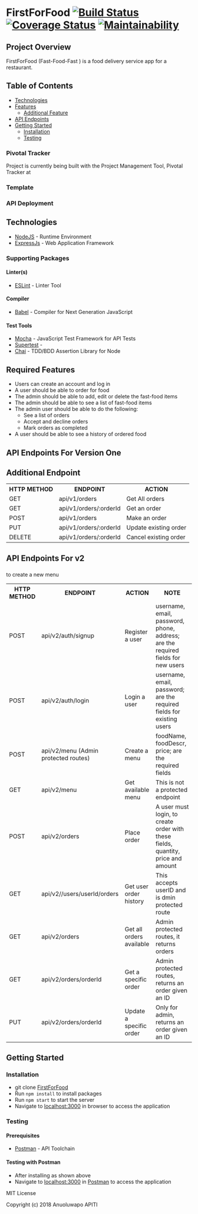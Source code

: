 # FirstForFood [![Build Status](https://travis-ci.org/Anuoluwa/FirstForFood.svg?branch=develop)](https://travis-ci.org/Anuoluwa/FirstForFood) [![Coverage Status](https://coveralls.io/repos/github/Anuoluwa/FirstForFood/badge.svg?branch=develop)](https://coveralls.io/github/Anuoluwa/FirstForFood?branch=develop) [![Maintainability](https://api.codeclimate.com/v1/badges/7ee092b71c41592c1612/maintainability)](https://codeclimate.com/github/Anuoluwa/FirstForFood/maintainability)


## Project Overview
FirstForFood  (Fast-Food-Fast​ ) is a food delivery service app for a restaurant.


## Table of Contents

 * [Technologies](#technologies)
 * [Features](#features)
    * [Additional Feature](#additional-feature)
 * [API Endpoints](#api-endpoints)
 * [Getting Started](#getting-started)
    * [Installation](#installation)
    * [Testing](#testing)
    

### Pivotal Tracker
Project is currently being built with the Project Management Tool, Pivotal Tracker at [](https://www.pivotaltracker.com/n/projects/2196952)

### Template


### API Deployment


## Technologies

* [NodeJS](https://nodejs.org/) - Runtime Environment
* [ExpressJs](https://expressjs.com/) - Web Application Framework

### Supporting Packages

#### Linter(s)

* [ESLint](https://eslint.org/) - Linter Tool

#### Compiler

* [Babel](https://eslint.org/) - Compiler for Next Generation JavaScript

#### Test Tools

* [Mocha](https://mochajs.org/) - JavaScript Test Framework for API Tests
* [Supertest]() - 
* [Chai](http://chaijs.com/) - TDD/BDD Assertion Library for Node


## Required Features
* Users can create an account and log in
* A user should be able to order for food
* The admin should be able to add, edit or delete the fast-food items
* The admin should be able to see a list of fast-food items
* The admin user should be able to do the following:
    * See a list of orders
    * Accept and decline orders
    * Mark orders as completed
* A user should be able to see a history of ordered food


## API Endpoints For Version One

###

<table>

<tr><th>HTTP METHOD</th><th>ENDPOINT</th><th>ACTION</th></tr>

<tr><td>GET</td> <td>api/v1/orders</td> <td>Get All orders</td></tr>

<tr><td>GET</td> <td>api/v1/orders/:orderId</td> <td>Get an order</td></tr>

<tr><td>POST</td> <td>api/v1/orders</td> <td>Make an order</td></tr>

<tr><td>PUT</td> <td>api/v1/orders/:orderId</td> <td>Update existing order</td></tr>

## Additional Endpoint

<tr><td>DELETE</td> <td>api/v1/orders/:orderId</td> <td>Cancel existing order</td></tr>

</table>

## API Endpoints For v2

###

<table>

<tr><th>HTTP METHOD</th><th>ENDPOINT</th><th>ACTION</th><th>NOTE</th></tr>

<tr><td>POST</td> <td>api/v2/auth/signup</td> <td>Register a user</td> <td>username, email, password, phone, address; are the required fields for new users</td></tr>

<tr><td>POST</td> <td>api/v2/auth/login</td> <td>Login a user</td> <td>username, email, password; are the required fields for existing users</td></tr>

<tr><td>POST</td> <td>api/v2/menu (Admin protected routes)</td> <td>Create a menu</td> <td>foodName, foodDescr, price; are the required fields </td></tr>to create a new menu

<tr><td>GET</td> <td>api/v2/menu</td> <td>Get available menu</td> <td>This is not a protected endpoint</td></tr>

<tr><td>POST</td> <td>api/v2/orders</td> <td>Place order</td> <td>A user must login, to create order with these fields, quantity, price and amount</td></tr>

<tr><td>GET</td> <td>api/v2//users/userId/orders</td> <td>Get user order history</td> <td>This accepts userID and is dmin protected route</td></tr>

<tr><td>GET</td> <td>api/v2/orders</td> <td>Get all orders available</td> <td>Admin protected routes, it returns orders</td></tr>

<tr><td>GET</td> <td>api/v2/orders/orderId</td> <td>Get a specific order</td> <td>Admin protected routes, returns an order given an ID</td></tr>

<tr><td>PUT</td> <td>api/v2/orders/orderId</td> <td>Update a specific order</td> <td>Only for admin, returns an order given an ID</td></tr>

</table>

## Getting Started

### Installation

* git clone
  [FirstForFood](https://github.com/Anuoluwa/FirstForFood/tree/develop)
* Run `npm install` to install packages
* Run `npm start` to start the server
* Navigate to [localhost:3000](http://localhost:3000/) in browser to access the
  application

### Testing

#### Prerequisites

* [Postman](https://getpostman.com/) - API Toolchain

#### Testing with Postman

* After installing as shown above
* Navigate to [localhost:3000](http://localhost:3000/) in
  [Postman](https://getpostman.com/) to access the application

MIT License

Copyright (c) 2018 Anuoluwapo APITI
